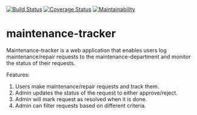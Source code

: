 [![Build Status](https://travis-ci.com/ibalihikya/maintenance-tracker.svg?branch=master)](https://travis-ci.com/ibalihikya/maintenance-tracker)
[![Coverage Status](https://coveralls.io/repos/github/ibalihikya/maintenance-tracker/badge.svg?branch=fix_syntaxify)](https://coveralls.io/github/ibalihikya/maintenance-tracker?branch=fix_syntaxify)
[![Maintainability](https://api.codeclimate.com/v1/badges/7e06f8d0eb3ac9afbbd0/maintainability)](https://codeclimate.com/github/ibalihikya/maintenance-tracker/maintainability)
# maintenance-tracker

Maintenance-tracker is a web application that enables users log maintenance/repair requests
to the maintenance-department and monitor the status of their requests.

Features:
1. Users make maintenance/repair requests and track them.
2. Admin updates the status of the request to either approve/reject.
3. Admin will mark request as resolved when it is done.
4. Admin can filter requests based on different criteria.



